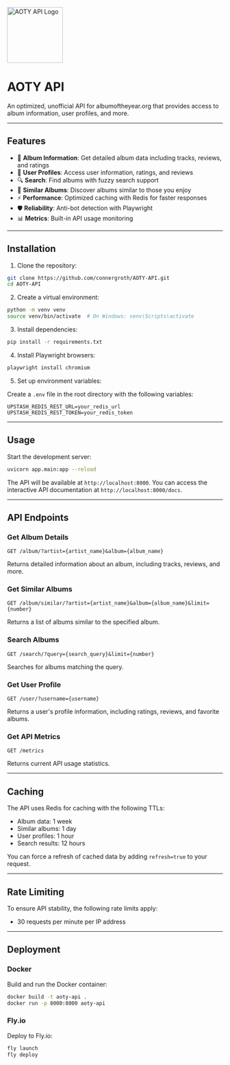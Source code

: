 <img src="https://github.com/user-attachments/assets/f79b8516-0c8d-4860-b417-75d8448249e7" alt="AOTY API Logo" width="130"/>

# AOTY API

An optimized, unofficial API for albumoftheyear.org that provides access to album information, user profiles, and more.

---

## Features

- 🎵 **Album Information**: Get detailed album data including tracks, reviews, and ratings
- 👥 **User Profiles**: Access user information, ratings, and reviews
- 🔍 **Search**: Find albums with fuzzy search support
- 🧩 **Similar Albums**: Discover albums similar to those you enjoy
- ⚡ **Performance**: Optimized caching with Redis for faster responses
- 🛡️ **Reliability**: Anti-bot detection with Playwright
- 📊 **Metrics**: Built-in API usage monitoring

---

## Installation

1. Clone the repository:

```bash
git clone https://github.com/connergroth/AOTY-API.git
cd AOTY-API
```

2. Create a virtual environment:

```bash
python -m venv venv
source venv/bin/activate  # On Windows: venv\Scripts\activate
```

3. Install dependencies:

```bash
pip install -r requirements.txt
```

4. Install Playwright browsers:

```bash
playwright install chromium
```

5. Set up environment variables:

Create a `.env` file in the root directory with the following variables:

```
UPSTASH_REDIS_REST_URL=your_redis_url
UPSTASH_REDIS_REST_TOKEN=your_redis_token
```

---

## Usage

Start the development server:

```bash
uvicorn app.main:app --reload
```

The API will be available at `http://localhost:8000`. You can access the interactive API documentation at `http://localhost:8000/docs`.

---

## API Endpoints

### Get Album Details

```
GET /album/?artist={artist_name}&album={album_name}
```

Returns detailed information about an album, including tracks, reviews, and more.

### Get Similar Albums

```
GET /album/similar/?artist={artist_name}&album={album_name}&limit={number}
```

Returns a list of albums similar to the specified album.

### Search Albums

```
GET /search/?query={search_query}&limit={number}
```

Searches for albums matching the query.

### Get User Profile

```
GET /user/?username={username}
```

Returns a user's profile information, including ratings, reviews, and favorite albums.

### Get API Metrics

```
GET /metrics
```

Returns current API usage statistics.

---

## Caching

The API uses Redis for caching with the following TTLs:

- Album data: 1 week
- Similar albums: 1 day
- User profiles: 1 hour
- Search results: 12 hours

You can force a refresh of cached data by adding `refresh=true` to your request.

---

## Rate Limiting

To ensure API stability, the following rate limits apply:

- 30 requests per minute per IP address

---

## Deployment

### Docker

Build and run the Docker container:

```bash
docker build -t aoty-api .
docker run -p 8000:8000 aoty-api
```

### Fly.io

Deploy to Fly.io:

```bash
fly launch
fly deploy
```
